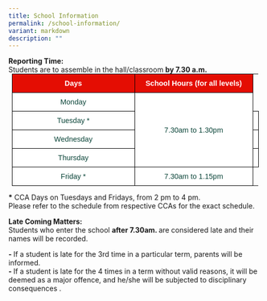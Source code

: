 ```yaml
---
title: School Information
permalink: /school-information/
variant: markdown
description: ""
---
```

<p><strong>Reporting Time:</strong> <br>Students are to assemble in the hall/classroom <strong> by  7.30 a.m. </strong>
<style type="text/css">
.tg  {border-collapse:collapse;border-spacing:0;margin:0px auto;}
.tg td{border-color:black;border-style:solid;border-width:1px;font-family:Arial, sans-serif;font-size:14.5px;
  overflow:hidden;padding:10px 5px;word-break:normal;}
.tg th{border-color:black;border-style:solid;border-width:1px;font-family:Arial, sans-serif;font-size:14.5px;
  font-weight:normal;overflow:hidden;padding:10px 5px;word-break:normal;}
.tg .tg-yhj3{background-color:#FFF;color:#0C463A;text-align:left;vertical-align:middle}
.tg .tg-feqv{background-color:#E40D03;color:#666;font-weight:bold;text-align:left;vertical-align:middle}
.tg .tg-o5fr{background-color:#FFF;color:#FD6500;text-align:left;vertical-align:middle}
</style>

<style type="text/css">
.tg  {border-collapse:collapse;border-spacing:0;margin:0px auto;}
.tg td{border-color:black;border-style:solid;border-width:1px;font-family:Arial, sans-serif;font-size:14.5px;
  overflow:hidden;padding:10px 5px;word-break:normal;}
.tg th{border-color:black;border-style:solid;border-width:1px;font-family:Arial, sans-serif;font-size:14.5px;
  font-weight:normal;overflow:hidden;padding:10px 5px;word-break:normal;}
.tg .tg-yhj3{background-color:#FFF;color:#0C463A;text-align:left;vertical-align:middle}
.tg .tg-feqv{background-color:#E40D03;color:#666;font-weight:bold;text-align:left;vertical-align:middle}
.tg .tg-o5fr{background-color:#FFF;color:#FD6500;text-align:left;vertical-align:middle}
</style>

<table class="tg" style="undefined;table-layout: fixed; width: 491px">
</table><table class="tg" style="undefined;table-layout: fixed; width: 491px">
<colgroup>
<col style="width: 320px">
<col style="width: 320px">
</colgroup>

<tbody>
  <tr>
    <td style="text-align:center" class="tg-feqv"><span style="color:#FFFFFF;background-color:#E40D03">Days</span></td>
    <td style="text-align:center" class="tg-feqv"><span style="color:#FFFFFF;background-color:#E40D03">School Hours (for all levels)</span></td>
  </tr>
	<tr>
    <td style="text-align:center" class="tg-yhj3">Monday</td>
    <td style="text-align:center" class="tg-yhj3" rowspan="4">7.30am to 1.30pm</td>
	</tr>
	<tr>
    <td style="text-align:center" class="tg-yhj3">Tuesday * </td>
    <td class="tg-yhj3"></td>
  </tr>
	<tr>
    <td style="text-align:center" class="tg-yhj3">Wednesday</td>
    <td class="tg-yhj3"></td>
  </tr>
	<tr>
    <td style="text-align:center" class="tg-yhj3">Thursday</td>
    <td class="tg-yhj3"></td>
 </tr>
	<tr>
    <td style="text-align:center" class="tg-yhj3">Friday *</td>
    <td style="text-align:center" class="tg-yhj3">7.30am to 1.15pm</td>
	</tr>
</tbody>
</table>
</p><p><b>*</b> CCA Days on Tuesdays and Fridays, from 2 pm to 4 pm.
<br>Please refer to the schedule from respective CCAs for the exact schedule.</p>

<p><strong>Late Coming Matters:</strong>
	<br> Students who enter the school  <strong> after 7.30am.  </strong> are considered late and their names will be recorded.</p>
<b>- </b> If a student is late for the 3rd time in a particular term, parents will be informed.
	<br><b>- </b> If a student is late for the 4 times in a term without valid reasons, it will be deemed as a major offence, and he/she will be subjected to disciplinary consequences .